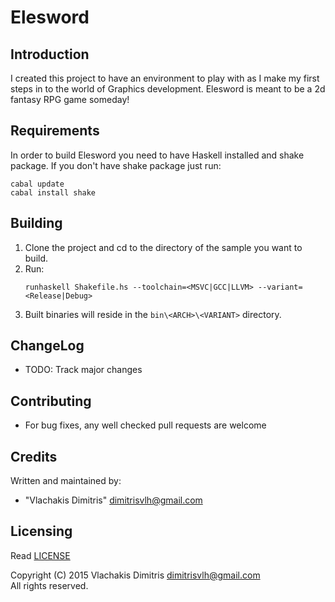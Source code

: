 Elesword
=======

Introduction
------------
I created this project to have an environment to play with as I make my first steps in to the world
of Graphics development. Elesword is meant to be a 2d fantasy RPG game someday!

Requirements
------------
In order to build Elesword you need to have Haskell installed and shake package. If you don't have shake
package just run:

```
cabal update
cabal install shake
```

Building
--------
 1. Clone the project and cd to the directory of the sample you want to build.
 2. Run:  
    ```
    runhaskell Shakefile.hs --toolchain=<MSVC|GCC|LLVM> --variant=<Release|Debug>
    ```
 3. Built binaries will reside in the `bin\<ARCH>\<VARIANT>` directory.

ChangeLog
---------
 * TODO: Track major changes

Contributing
------------
 * For bug fixes, any well checked pull requests are welcome

Credits
-------
Written and maintained by: 
* "Vlachakis Dimitris" <dimitrisvlh@gmail.com>

Licensing
---------
Read [LICENSE](LICENSE)  

Copyright (C) 2015 Vlachakis Dimitris <dimitrisvlh@gmail.com>  
All rights reserved.
